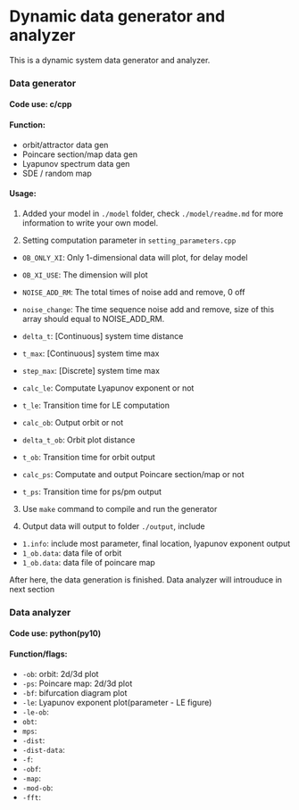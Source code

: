 # Dynamic data generator and analyzer

This is a dynamic system data generator and analyzer.

### Data generator

#### Code use: c/cpp

#### Function: 
* orbit/attractor data gen
* Poincare section/map data gen
* Lyapunov spectrum data gen
* SDE / random map

#### Usage:
1. Added your model in `./model` folder, check `./model/readme.md` for more information to write your own model.

2. Setting computation parameter in `setting_parameters.cpp`

* `OB_ONLY_XI`: Only 1-dimensional data will plot, for delay model
* `OB_XI_USE`: The dimension will plot

* `NOISE_ADD_RM`: The total times of noise add and remove, 0 off
* `noise_change`: The time sequence noise add and remove, size of this array should equal to NOISE_ADD_RM.

* `delta_t`: [Continuous] system time distance
* `t_max`:  [Continuous] system time max
* `step_max`: [Discrete] system time max

* `calc_le`: Computate Lyapunov exponent or not
* `t_le`: Transition time for LE computation

* `calc_ob`: Output orbit or not
* `delta_t_ob`: Orbit plot distance
* `t_ob`: Transition time for orbit output

* `calc_ps`: Computate and output Poincare section/map or not
* `t_ps`: Transition time for ps/pm output

3. Use `make` command to compile and run the generator

4. Output data will output to folder `./output`, include 

* `1.info`: include most parameter, final location, lyapunov exponent output
* `1_ob.data`: data file of orbit
* `1_ob.data`: data file of poincare map


After here, the data generation is finished. Data analyzer will introuduce in next section





### Data analyzer

#### Code use: python(py10)

#### Function/flags: 
* `-ob`: orbit: 2d/3d plot
* `-ps`: Poincare map: 2d/3d plot
* `-bf`: bifurcation diagram plot
* `-le`: Lyapunov exponent plot(parameter - LE figure)
* `-le-ob`:
* `obt`: 
* `mps`: 
* `-dist`: 
* `-dist-data`: 
* `-f`: 
* `-obf`: 
* `-map`: 
* `-mod-ob`: 
* `-fft`: 